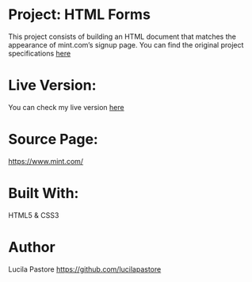 # Project: HTML Forms
This project consists of building an HTML document that matches the appearance of mint.com’s signup page. You can find the original project specifications [here](https://www.theodinproject.com/courses/html5-and-css3/lessons/html-forms)

# Live Version:
You can check my live version [here](https://lucilapastore.github.io/HTML-Forms/)

# Source Page:
https://www.mint.com/

# Built With:
HTML5 & CSS3

# Author
Lucila Pastore https://github.com/lucilapastore
